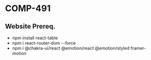# COMP-491


## Website Prereq.
- npm install react-table
- npm i react-router-dom --force
- npm i @chakra-ui/react @emotion/react @emotion/styled framer-motion
